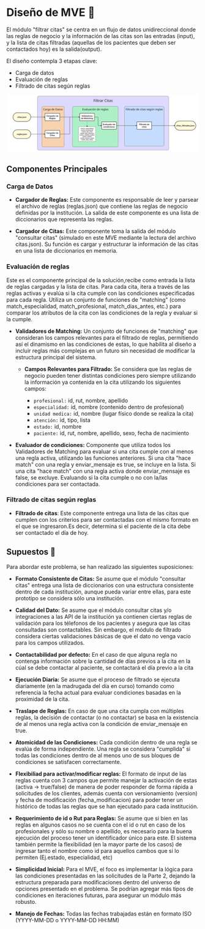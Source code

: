 
# Diseño de MVE 🌟

El módulo "filtrar citas" se centra en un flujo de datos unidireccional donde las reglas de negocio y la información de las citas son las entradas (input), y la lista de citas filtradas (aquellas de los pacientes que deben ser contactados hoy) es la salida(output). 

El diseño contempla 3 etapas clave:
 - Carga de datos
 - Evaluación de reglas 
 - Filtrado de citas según reglas

![Diseño de MVE](/assets/imgs/MVE.png)

## Componentes Principales

### Carga de Datos

- **Cargador de Reglas:** Este componente es responsable de leer y parsear el archivo de reglas (reglas.json) que contiene las reglas de negocio definidas por la institución. La salida de este componente es una lista de diccionarios que representa las reglas.

- **Cargador de Citas:** Este componente toma la salida del módulo "consultar citas" (simulado en este MVE mediante la lectura del archivo citas.json). Su función es cargar y estructurar la información de las citas en una lista de diccionarios en memoria.

### Evaluación de reglas 

Este es el componente principal de la solución,recibe como entrada la lista de reglas cargadas y la lista de citas. Para cada cita, itera a través de las reglas activas y evalúa si la cita cumple con las condiciones especificadas para cada regla. Utiliza un conjunto de funciones de "matching" (como match_especialidad, match_profesional, match_dias_antes, etc.) para comparar los atributos de la cita con las condiciones de la regla y evaluar si la cumple.

- **Validadores de Matching:** Un conjunto de funciones de "matching" que consideran los campos relevantes para el filtrado de reglas, permitiendo así el dinamismo en las condiciones de estas, lo que habilita al diseño a incluir reglas más complejas en un futuro sin necesidad de modificar la estructura principal del sistema.
  
  - **Campos Relevantes para Filtrado:** Se considera que las reglas de negocio pueden tener distintas condiciones pero siempre utilizando la información ya contenida en la cita utilizando los siguientes campos: 

    - `profesional:` id, rut, nombre, apellido
    - `especialidad:` id, nombre (contenido dentro de profesional)
    - `unidad medica:` id, nombre (lugar físico donde se realiza la cita)
    - `atención:` id, tipo, lista
    - `estado:` id, nombre
    - `paciente:` id, rut, nombre, apellido, sexo, fecha de nacimiento
  
- **Evaluador de condiciones:** Componente que utiliza todos los Validadores de Matching para evaluar si una cita cumple con al menos una regla activa, utilizando las funciones anteriores. Si una cita "hace match" con una regla y enviar_mensaje es true, se incluye en la lista. Si una cita "hace match" con una regla activa donde enviar_mensaje es false, se excluye. Evaluando si la cita cumple o no con la/las condiciones para ser contactada. 


### Filtrado de citas según reglas  

- **Filtrado de citas**: Este componente entrega una lista de las citas que cumplen con los criterios para ser contactadas con el mismo formato en el que se ingresaron.Es decir, determina si el paciente de la cita debe ser contactado el día de hoy. 

## Supuestos 🤔

Para abordar este problema, se han realizado las siguientes suposiciones:

- **Formato Consistente de Citas:** Se asume que el módulo "consultar citas" entrega una lista de diccionarios con una estructura consistente dentro de cada institución, aunque pueda variar entre ellas, para este prototipo se considera sólo una institución. 

- **Calidad del Dato:** Se asume que el módulo consultar citas y/o integraciones a las API de la institución ya contienen ciertas reglas de validación para los télefonos de los pacientes y asegura que las citas consultadas son contactables. Sin embargo, el módulo de filtrado considera ciertas validaciones básicas de que el dato no venga vacio para los campos utilizados.

- **Contactabilidad por defecto:** En el caso de que alguna regla no contenga información sobre la cantidad de días previos a la cita en la cúal se debe contactar al paciente, se contactará el día previo a la cita

- **Ejecución Diaria:** Se asume que el proceso de filtrado se ejecuta diariamente (en la madrugada del día en curso) tomando como referencia la fecha actual para evaluar condiciones basadas en la proximidad de la cita.

- **Traslape de Reglas:** En caso de que una cita cumpla con múltiples reglas, la decisión de contactar (o no contactar) se basa en la existencia de al menos una regla activa con la condición de enviar_mensaje en true.

- **Atomicidad de las Condiciones:** Cada condición dentro de una regla se evalúa de forma independiente. Una regla se considera "cumplida" si todas las condiciones dentro de al menos uno de sus bloques de condiciones se satisfacen correctamente.

- **Flexibiliad para activar/modificar reglas:** El formato de input de las reglas cuenta con 3 campos que permite manejar la activación de estas (activa -> true/false) de manera de poder responder de forma rápida a solicitudes de los clientes, además cuenta con versionamiento (version) y fecha de modificación (fecha_modificacion) para poder tener un histórico de todas las reglas que se han ejecutado para cada institución. 

- **Requerimiento de id o Rut para Reglas:** Se asume que si bien en las reglas en algunos casos no se cuenta con el id o rut en caso de los profesionales y sólo su nombre o apellido, es necesario para la buena ejecución del proceso tener un identificador único para este. El sistema también permite la flexibilidad (en la mayor parte de los casos) de ingresar tanto el nombre como id para aquellos cambos que si lo permiten (Ej.estado, especialidad, etc)
 
- **Simplicidad Inicial:** Para el MVE, el foco es implementar la lógica para las condiciones presentadas en las solicitudes de la Parte 2, dejando la estructura preparada para modificaciones dentro del universo de opciones presentado en el problema. Se podrían agregar más tipos de condiciones en iteraciones futuras, para asegurar un módulo más robusto.
  
- **Manejo de Fechas:** Todas las fechas trabajadas están en formato ISO (YYYY-MM-DD o YYYY-MM-DD HH:MM)

